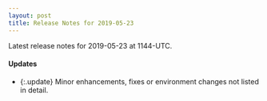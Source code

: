 ```yaml
---
layout: post
title: Release Notes for 2019-05-23
---
```


Latest release notes for 2019-05-23 at 1144-UTC.

<div class='updates' markdown='1'>

#### Updates

- {:.update} Minor enhancements, fixes or environment changes not listed in detail.

</div>


